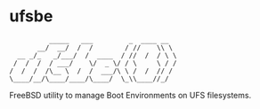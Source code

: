 ufsbe
=====

              _____   ___         _  ____ __   
           __/  __/  /  /        / //    \\ \  
      __ _/_   _/___/  /  ____  / //  /  / \ \ 
     /  /  /  / ___/    \/  _ \/ / \     \ / / 
    /  /  /  /\__ \  /  /  ___/\ \ /  /  // /  
    \____/__/\____/____/\____/  \_\\____//_/   

FreeBSD utility to manage Boot Environments on UFS filesystems.

